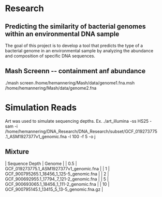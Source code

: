 # Research
##  Predicting the similarity of bacterial genomes within an environmental DNA sample

The goal of this project is to develop a tool that predicts the type of a bacterial genome in an environmental sample by analyzing the abundance and composition of specific DNA sequences. 

## Mash Screenn -- containment anf abundance
./mash screen /home/hemannering/Mash/data/genome1.fna.msh /home/hemannering/Mash/data/genome2.fna

# Simulation Reads
Art was used to simulate sequencing depths. 
Ex. ./art_illumina -ss HS25 -sam -i /home/hemannering/DNA_Research/DNA_Research/subset/GCF_019273775.1_ASM1927377v1_genomic.fna -l 100 -f 5 -o j

 ## Mixture 
| Sequence Depth | Genome |
| 0.5            | GCF_019273775.1_ASM1927377v1_genomic.fna |
| 1              | GCF_900795265.1_18456_1_125-5_genomic.fna |
| 2              | GCF_900692955.1_17794_7_121-2_genomic.fna |
| 5              | GCF_900693065.1_18456_1_111-2_genomic.fna |
| 10             | GCF_900795145.1_13415_5_13-5_genomic.fna.gz |

